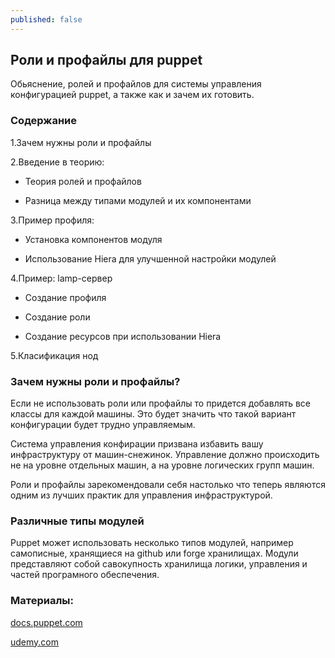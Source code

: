 ```yaml
---
published: false
---
```

## Роли и профайлы для puppet

Обьяснение, ролей и профайлов для системы управления конфигурацией puppet,
а также как и зачем их готовить.

### Содержание

1.Зачем нужны роли и профайлы

2.Введение в теорию:

- Теория ролей и профайлов

- Разница между типами модулей и их компонентами

3.Пример профиля:

- Установка компонентов модуля

- Использование Hiera для улучшенной настройки модулей

4.Пример: lamp-сервер

- Создание профиля

- Создание роли

- Создание ресурсов при использовании Hiera

5.Класификация нод

### Зачем нужны роли и профайлы?

Если не использовать роли или профайлы то придется добавлять все классы для каждой машины. Это будет значить что такой вариант конфигурации будет трудно управляемым.

Система управления конфирации призвана избавить вашу инфраструктуру от машин-снежинок.
Управление должно происходить не на уровне отдельных машин, а на уровне логических групп машин.

Роли и профайлы зарекомендовали себя настолько что теперь являются одним из лучших практик для управления инфраструктурой.

### Различные типы модулей

Puppet может использовать несколько типов модулей, например самописные, хранящиеся на github или forge хранилищах. Модули представляют собой савокупность хранилища логики, управления и частей програмного обеспечения.


### Материалы:

[docs.puppet.com](https://docs.puppet.com/pe/2017.2/r_n_p_intro.html)

[udemy.com](https://www.udemy.com/introduction-to-puppet-roles-and-profiles/)
